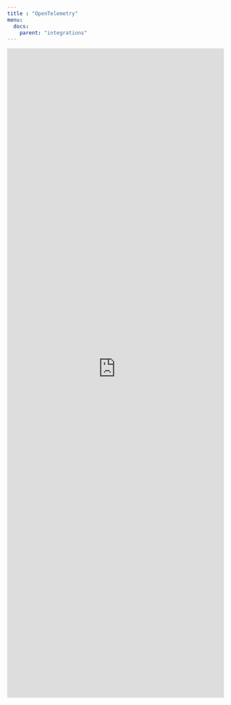 ```yaml
---
title : "OpenTelemetry"
menu:
  docs:
    parent: "integrations"
---
```


<iframe 
    width="100%"
    style="aspect-ratio: 1/3;"
    name="iframe" 
    id="integration" 
    frameborder="0"
    src="https://console.victoriametrics.cloud/public/integrations/opentelemetry" >
</iframe>
